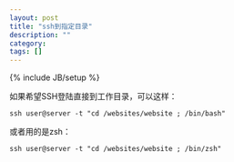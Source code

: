 ```yaml
---
layout: post
title: "ssh到指定目录"
description: ""
category: 
tags: []
---
```

{% include JB/setup %}

如果希望SSH登陆直接到工作目录，可以这样：

	ssh user@server -t "cd /websites/website ; /bin/bash"

或者用的是zsh：

	ssh user@server -t "cd /websites/website ; /bin/zsh"

